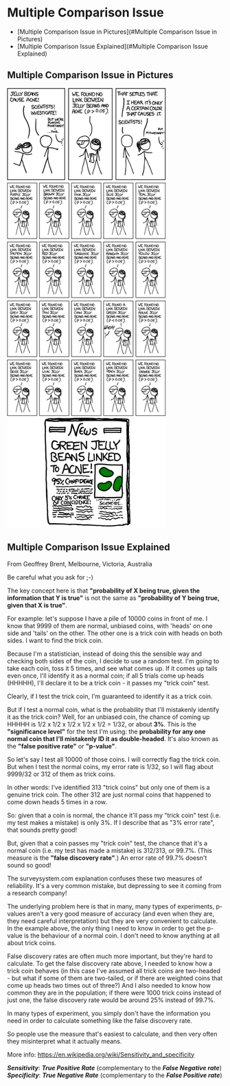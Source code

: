 # Multiple Comparison Issue 

* [Multiple Comparison Issue in Pictures](#Multiple Comparison Issue in Pictures)
* [Multiple Comparison Issue Explained](#Multiple Comparison Issue Explained)

## Multiple Comparison Issue in Pictures
![XKCD Jelly Beans](significant.png)

## Multiple Comparison Issue Explained

From Geoffrey Brent, Melbourne, Victoria, Australia

Be careful what you ask for ;-)

The key concept here is that **"probability of X being true,
given the information that Y is true"** is not the same as
**"probability of Y being true, given that X is true"**.

For example: let's suppose I have a pile of 10000 coins in
front of me. I know that 9999 of them are normal, unbiased
coins, with 'heads' on one side and 'tails' on the other.
The other one is a trick coin with heads on both sides. I
want to find the trick coin. 

Because I'm a statistician, instead of doing this the
sensible way and checking both sides of the coin, I decide
to use a random test. I'm going to take each coin, toss it 5
times, and see what comes up. If it comes up tails even
once, I'll identify it as a normal coin; if all 5 trials
come up heads (HHHHH), I'll declare it to be a trick coin -
it passes my "trick coin" test.

Clearly, if I test the trick coin, I'm guaranteed to
identify it as a trick coin. 

But if I test a normal coin, what is the probability that
I'll mistakenly identify it as the trick coin? Well, for an
unbiased coin, the chance of coming up HHHHH is 1/2 x 1/2 x
1/2 x 1/2 x 1/2 = 1/32, or about **3%**. This is the
**"significance level"** for the test I'm using: the **probability
for any one normal coin that I'll mistakenly ID it as
double-headed**. It's also known as the **"false positive rate"**
or **"p-value"**. 

So let's say I test all 10000 of those coins. I will
correctly flag the trick coin. But when I test the normal
coins, my error rate is 1/32, so I will flag about 9999/32
or 312 of them as trick coins.

In other words: I've identified 313 "trick coins" but only
one of them is a genuine trick coin. The other 312 are just
normal coins that happened to come down heads 5 times in a
row.

So: given that a coin is normal, the chance it'll pass my
"trick coin" test (i.e. my test makes a mistake) is only 3%.
If I describe that as "3% error rate", that sounds pretty
good!

But, given that a coin passes my "trick coin" test, the
chance that it's a normal coin (i.e. my test has made a
mistake) is 312/313, or 99.7%. (This measure is the **"false
discovery rate"**.) An error rate of 99.7% doesn't sound so
good!

The surveysystem.com explanation confuses these two measures
of reliability. It's a very common mistake, but depressing
to see it coming from a research company!

The underlying problem here is that in many, many types of
experiments, p-values aren't a very good measure of accuracy
(and even when they are, they need careful interpretation)
but they are very convenient to calculate. In the example
above, the only thing I need to know in order to get the
p-value is the behaviour of a normal coin. I don't need to
know anything at all about trick coins.

False discovery rates are often much more important, but
they're hard to calculate. To get the false discovery rate
above, I needed to know how a trick coin behaves (in this
case I've assumed all trick coins are two-headed - but what
if some of them are two-tailed, or if there are weighted
coins that come up heads two times out of three?) And I also
needed to know how common they are in the population; if
there were 1000 trick coins instead of just one, the false
discovery rate would be around 25% instead of 99.7%.

In many types of experiment, you simply don't have the
information you need in order to calculate something like
the false discovery rate. 

So people use the measure that's easiest to calculate, and
then very often they misinterpret what it actually means.

More info:
https://en.wikipedia.org/wiki/Sensitivity_and_specificity

***Sensitivity***: ***True Positive Rate*** (complementary to the ***False Negative rate***)    
***Specificity***: ***True Negative Rate*** (complementary to the ***False Positive rate***)



